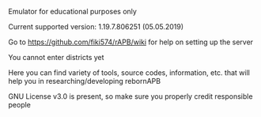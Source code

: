 Emulator for educational purposes only

Current supported version: 1.19.7.806251 (05.05.2019)

Go to https://github.com/fiki574/rAPB/wiki for help on setting up the server

You cannot enter districts yet

Here you can find variety of tools, source codes, information, etc. that will help you in researching/developing rebornAPB

GNU License v3.0 is present, so make sure you properly credit responsible people
